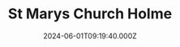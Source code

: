 ---
date: 2024-06-01T09:19:40.000Z
title: St Marys Church Holme
latitude: 52.961025862145036
longitude: 0.5399238426629119
category: checkin
---